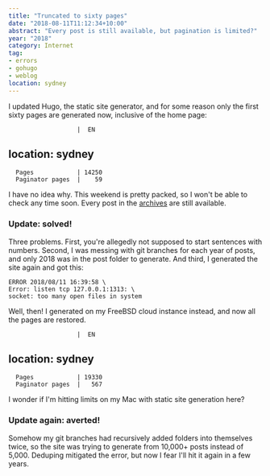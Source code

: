```yaml
---
title: "Truncated to sixty pages"
date: "2018-08-11T11:12:34+10:00"
abstract: "Every post is still available, but pagination is limited?"
year: "2018"
category: Internet
tag:
- errors
- gohugo
- weblog
location: sydney
---
```

I updated Hugo, the static site generator, and for some reason only the first sixty pages are generated now, inclusive of the home page:

                       |  EN    
location: sydney
---
      Pages            | 14250  
      Paginator pages  |    59

I have no idea why. This weekend is pretty packed, so I won't be able to check any time soon. Every post in the [archives] are still available.

### Update: solved!

Three problems. First, you're allegedly not supposed to start sentences with numbers. Second, I was messing with git branches for each year of posts, and only 2018 was in the post folder to generate. And third, I generated the site again and got this:

    ERROR 2018/08/11 16:39:58 \
    Error: listen tcp 127.0.0.1:1313: \
    socket: too many open files in system

Well, then! I generated on my FreeBSD cloud instance instead, and now all the pages are restored.

                       |  EN    
location: sydney
---
      Pages            | 19330  
      Paginator pages  |   567  

I wonder if I'm hitting limits on my Mac with static site generation here?

### Update again: averted!

Somehow my git branches had recursively added folders into themselves twice, so the site was trying to generate from 10,000+ posts instead of 5,000. Deduping mitigated the error, but now I fear I'll hit it again in a few years.

[archives]: https://rubenerd.com/archives/

